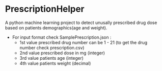 # PrescriptionHelper

A python machine learning project to detect unusally prescribed drug dose based on patients demographics(age and weight).

* For input format check SamplePrescription.json :
  * 1st value prescribed drug number can be 1 - 21 (to get the drug number check prescription.csv)
  * 2nd value prescribed dose in mg (integer)
  * 3rd value patients age (integer)
  * 4th value patients weight (decimal)
